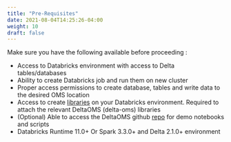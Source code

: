 ```yaml
---
title: "Pre-Requisites"
date: 2021-08-04T14:25:26-04:00
weight: 10
draft: false
---
```


Make sure you have the following available before proceeding :

- Access to Databricks environment with access to Delta tables/databases
- Ability to create Databricks job and run them on new cluster
- Proper access permissions to create database, tables and write data to the desired OMS location
- Access to create [libraries](https://docs.databricks.com/libraries/index.html) on your Databricks environment. Required to attach the relevant DeltaOMS (delta-oms) libraries
- (Optional) Able to access the DeltaOMS github [repo](https://github.com/databrickslabs/delta-oms) for demo notebooks and scripts
- Databricks Runtime 11.0+ Or Spark 3.3.0+ and Delta 2.1.0+ environment
